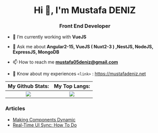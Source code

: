 <h1 align="center">Hi 👋, I'm Mustafa DENIZ</h1>
<h3 align="center">Front End Developer</h3>

- 🌱 I’m currently working with **VueJS**

- 💬 Ask me about **Angular2-15, VueJS ( Nuxt2-3 ) ,NestJS, NodeJS, ExpressJS, MongoDB**

- 📫 How to reach me **mustafa05deniz@gmail.com**

- 📄 Know about my experiences `<link>` : <https://mustafadeniz.net>

| My Github Stats:            |  My Top Langs: |
:-------------------------:|:-------------------------:
![](https://github-readme-stats.vercel.app/api?username=mustafa05deniz&count_private=true&theme=swift&show_icons=true&hide=contribs,prs) |  ![](https://github-readme-stats.vercel.app/api/top-langs/?username=kerimdemir&layout=compact&count_private=true&theme=swift&show_icons=true&hide=contribs,prs)


<h3>Articles</h3>
<ul>
  <li>
    <a href="https://medium.com/p/d06568f51653" target="_blank">Making Components Dynamic</a></br>
   
  </li>
  <li>
   <a href='https://medium.com/@mustafa05deniz/real-time-ui-sync-how-to-do-fe9abc3a51b6'>Real-Time UI Sync: How To Do</a>
  </li>
  </ul>

